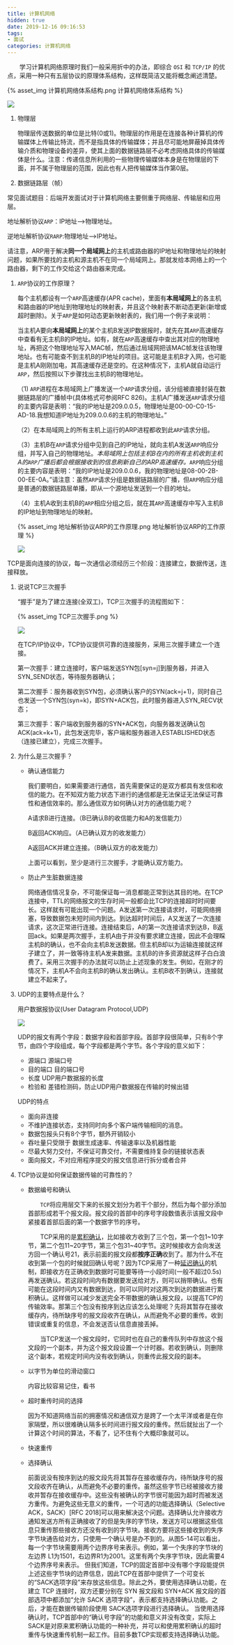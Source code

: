 ```yaml
---
title: 计算机网络
hidden: true
date: 2019-12-16 09:16:53
tags:
- 面试
categories: 计算机网络
---
```


&emsp;&emsp;学习计算机网络原理时我们一般采用折中的办法，即综合 `OSI` 和 `TCP/IP` 的优点，采用一种只有五层协议的原理体系结构，这样既简洁又能将概念阐述清楚。

{% asset_img 计算机网络体系结构.png 计算机网络体系结构 %}

![](计算机网络/计算机网络体系结构.png)

1. 物理层

   物理层传送数据的单位是比特(0或1)。物理层的作用是在连接各种计算机的传输媒体上传输比特流，而不是指具体的传输媒体；并且尽可能地屏蔽掉具体传输介质和物理设备的差异，使其上面的数据链路层不必考虑网络具体的传输媒体是什么。注意：传递信息所利用的一些物理传输媒体本身是在物理层的下面，并不属于物理层的范围，因此也有人把传输媒体当作第0层。

2. 数据链路层（帧）









常见面试题目：后端开发面试对于计算机网络主要侧重于网络层、传输层和应用层。

地址解析协议`ARP`：IP地址——>物理地址。

逆地址解析协议`RARP`:物理地址——>IP地址。

请注意，ARP用于解决**同一个局域网上**的主机或路由器的IP地址和物理地址的映射问题，如果所要找的主机和源主机不在同一个局域网上。那就发给本网络上的一个路由器，剩下的工作交给这个路由器来完成。

1. `ARP`协议的工作原理？

   每个主机都设有一个`ARP`高速缓存(APR cache)，里面有**本局域网上**的各主机和路由器的IP地址到物理地址的映射表，并且这个映射表不断动态更新(新增或超时删除)。关于`ARP`是如何动态更新映射表的，我们用一个例子来说明：

   当主机A要向**本局域网上**的某个主机B发送IP数据报时，就先在其`ARP`高速缓存中查看有无主机B的IP地址。如有，就在`ARP`高速缓存中查出其对应的物理地址，再把这个物理地址写入MAC帧，然后通过局域网把该MAC帧发往该物理地址。也有可能查不到主机B的IP地址的项目。这可能是主机B才入网，也可能是主机A刚刚加电，其高速缓存还是空的。在这种情况下，主机A就自动运行`ARP`，然后按照以下步骤找出主机B的物理地址。

   （1) `ARP`进程在本局域网上广播发送一个`ARP`请求分组，该分组被直接封装在数据链路层的广播帧中(具体格式可参阅RFC 826)。主机A广播发送`ARP`请求分组的主要内容是表明：“我的IP地址是209.0.0.5，物理地址是00-00-C0-15-AD-18.我想知道IP地址为209.0.0.6的主机的物理地址。”

   （2）在本局域网上的所有主机上运行的ARP进程都收到此`ARP`请求分组。

   （3）主机B在`ARP`请求分组中见到自己的IP地址，就向主机A发送`ARP`响应分组，并写入自己的物理地址。*本局域网上包括主机B在内的所有主机收到主机A的`ARP`广播后都会根据接收到的信息刷新自己的ARP高速缓存。*`ARP`响应分组的主要内容是表明：“我的IP地址是209.0.0.6，我的物理地址是08-00-2B-00-EE-0A。”请注意：虽然`ARP`请求分组是数据链路层的广播，但`ARP`响应分组是普通的数据链路层单播，即从一个源地址发送到一个目的地址。

   （4）主机A收到主机B的`ARP`相应分组之后，就在其`ARP`高速缓存中写入主机B的IP地址到物理地址的映射。

   {% asset_img 地址解析协议ARP的工作原理.png 地址解析协议ARP的工作原理 %}

   ![](计算机网络/地址解析协议ARP的工作原理.png)

TCP是面向连接的协议，每一次通信必须经历三个阶段：连接建立，数据传送，连接释放。

1. 说说TCP三次握手

   “握手”是为了建立连接(全双工)，TCP三次握手的流程图如下：

   {% asset_img TCP三次握手.png %}

   ![](计算机网络/TCP三次握手.png)

   在TCP/IP协议中，TCP协议提供可靠的连接服务，采用三次握手建立一个连接。

   第一次握手：建立连接时，客户端发送SYN包[syn=j]到服务器，并进入SYN_SEND状态，等待服务器确认；

   第二次握手：服务器收到SYN包，必须确认客户的SYN(ack=j+1)，同时自己也发送一个SYN包(syn=k)，即SYN+ACK包，此时服务器进入SYN_RECV状态；

   第三次握手：客户端收到服务器的SYN+ACK包，向服务器发送确认包ACK(ack=k+1)，此包发送完毕，客户端和服务器进入ESTABLISHED状态（连接已建立），完成三次握手。

2. 为什么是三次握手？

   + 确认通信能力

     我们要明白，如果需要进行通信，首先需要保证的是双方都具有发信和收信的能力。在不知双方能力状态下进行的通信都是无法保证无法保证可靠性和通信效率的。那么通信双方如何确认对方的通信能力呢？

     A请求B进行连接。（B已确认B的收信能力和A的发信能力）

     B返回ACK响应。（A已确认双方的收发能力）

     A返回ACK并建立连接。（B确认双方的收发能力）

     上面可以看到，至少是进行三次握手，才能确认双方能力。

   + 防止产生脏数据连接

     网络通信情况复杂，不可能保证每一消息都能正常到达其目的地。在TCP连接中，TTL的网络报文的生存时间一般都会比TCP的连接超时时间要长。这样就有可能出现一个问题。A发送第一次连接请求时，可能网络拥塞，导致数据包未短时间内到达。到达超时时间后，A又发送了一次连接请求，这次正常进行连接。连接结束后，A的第一次连接请求到达B，B返回ack。如果是两次握手，主机A由于并没有要求建立连接，因此不会理睬主机B的确认，也不会向主机B发送数据。但主机B却以为运输连接就这样子建立了，并一致等待主机A发来数据。主机B的许多资源就这样子白白浪费了。采用三次握手的办法就可以防止上述现象的发生。例如，在刚才的情况下，主机A不会向主机B的确认发出确认。主机B收不到确认，连接就建立不起来了。

3. UDP的主要特点是什么？

   用户数据报协议(User Datagram Protocol,UDP)

   ![](计算机网络/UDP报文结构.png)

   UDP的报文有两个字段：数据字段和首部字段。首部字段很简单，只有8个字节，由四个字段组成，每个字段都是两个字节。各个字段的意义如下：

   - 源端口  源端口号
   - 目的端口  目的端口号
   - 长度  UDP用户数据报的长度
   - 检验和  差错检测码，防止UDP用户数据报在传输的时候出错

   UDP的特点

   - 面向非连接
   - 不维护连接状态，支持同时向多个客户端传输相同的消息。
   - 数据包报头只有8个字节，额外开销较小
   - 吞吐量只受限于 数据生成速率、传输速率以及机器性能
   - 尽最大努力交付，不保证可靠交付，不需要维持复杂的链接状态表
   - 面向报文，不对应用程序提交的报文信息进行拆分或者合并
   
4. TCP协议是如何保证数据传输的可靠性的？

   + 数据编号和确认

     &emsp;&emsp;`TCP`将应用层交下来的长报文划分为若干个部分，然后为每个部分添加首部形成若干个报文段。报文段的首部中的序号字段数值表示该报文段中紧接着首部后面的第一个数据字节的序号。

     &emsp;&emsp;TCP采用的是<u>累积确认</u>，比如接收方收到了三个包，第一个包1~10字节，第二个包11~20字节，第三个包31~40字节。这时候接收方会向发送方回一个确认号21，表示前面的报文段都**按序正确**收到了。那为什么不在收到第一个包的时候就回确认号呢？因为TCP采用了一种<u>延迟确认</u>的机制，即接收方在正确收到数据时可能要等待一小段时间(一般不超过0.5s)再发送确认。若这段时间内有数据要发送给对方，则可以捎带确认。也有可能在这段时间内又有数据到达，则可以同时对这两次到达的数据进行累积确认。这样做可以减少发送完全不带数据的确认报文段，以提高TCP的传输效率。那第三个包没有按序到达应该怎么处理呢？先将其暂存在接收缓存内，待所缺序号的报文段收齐在确认，从而避免不必要的重传。收到错误或重复的信息，不会发送否认信息直接丢掉。

     &emsp;&emsp;当TCP发送一个报文段时，它同时也在自己的重传队列中存放这个报文段的一个副本，并为这个报文段设置一个计时器。若收到确认，则删除这个副本，若规定时间内没有收到确认，则重传此报文段的副本。

   + 以字节为单位的滑动窗口

     内容比较容易记住，看书

   + 超时重传时间的选择

     因为不知道网络当前的拥塞情况和通信双方是跨了一个太平洋或者是在你家隔壁，所以很难确认隔多长时间进行报文段的重传。然后就扯出了一个计算这个时间的算法，不看了，记不住有个大概印象就可以。

   + 快速重传

   + 选择确认

     前面说没有按序到达的报文段先将其暂存在接收缓存内，待所缺序号的报文段收齐在确认，从而避免不必要的重传。虽然这些字节已经被接收方接收并暂存在接收缓存中。这些没有被确认的字节很可能因为超时而被发送方重传。为避免这些无意义的重传，一个可选的功能选择确认（Selective ACK，SACK）[RFC 2018]可以用来解决这个问题。选择确认允许接收方通知发送方所有正确接收了的但是失序的字节块，发送方可以根据这些信息只重传那些接收方还没有收到的字节块。接收方要将这些接收到的失序字节块通告给对方，只使用一个确认号是办不到的。从图5-14可以看出，每一个字节块需要用两个边界序号来表示。例如，第一个失序的字节块的左边界 L1为1501，右边界R1为2001。这里有两个失序字节块，因此需要4个边界序号来表示。
     但我们知道，TCP的固定首部中没有哪个字段能提供上述这些字节块的边界信息，因此TCP在首部中提供了一个可变长的“SACK选项字段”来存放这些信息。除此之外，要使用选择确认功能，在建立 TCP 连接时，双方还要分别在 SYN 报文段和 SYN+ACK 报文段的首部选项中都添加“允许 SACK 选项字段”，表示都支持选择确认功能。之后，才能在数据传输阶段使用 SACK选项字段进行选择确认。
     当使用选择确认时，TCP首部中的“确认号字段”的功能和意义并没有改变，实际上SACK是对原来累积确认功能的一种补充，并可以和使用累积确认的超时重传与快速重传机制一起工作。目前多数TCP实现都支持选择确认功能。




